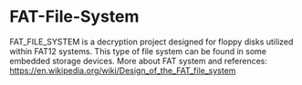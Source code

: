 # FAT-File-System

FAT_FILE_SYSTEM is a decryption project designed for floppy disks utilized within FAT12 systems.
This type of file system can be found in some embedded storage devices.
More about FAT system and references: https://en.wikipedia.org/wiki/Design_of_the_FAT_file_system
